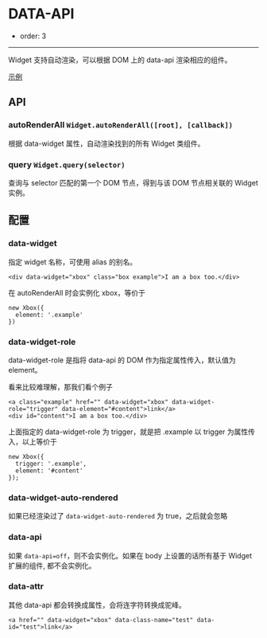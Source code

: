 # DATA-API

- order: 3

---

Widget 支持自动渲染，可以根据 DOM 上的 data-api 渲染相应的组件。

[示例](http://aralejs.org/widget/examples/auto-render.html)


## API

### autoRenderAll `Widget.autoRenderAll([root], [callback])`

根据 data-widget 属性，自动渲染找到的所有 Widget 类组件。

### query `Widget.query(selector)`

查询与 selector 匹配的第一个 DOM 节点，得到与该 DOM 节点相关联的 Widget 实例。

## 配置

### data-widget

指定 widget 名称，可使用 alias 的别名。

```
<div data-widget="xbox" class="box example">I am a box too.</div>
```

在 autoRenderAll 时会实例化 xbox，等价于

```
new Xbox({
  element: '.example'
})
```

### data-widget-role

data-widget-role 是指将 data-api 的 DOM 作为指定属性传入，默认值为 element。

看来比较难理解，那我们看个例子

```
<a class="example" href="" data-widget="xbox" data-widget-role="trigger" data-element="#content">link</a>
<div id="content">I am a box too.</div>
```

上面指定的 data-widget-role 为 trigger，就是把 .example 以 trigger 为属性传入，以上等价于

```
new Xbox({
  trigger: '.example',
  element: '#content'
});
```

### data-widget-auto-rendered

如果已经渲染过了 `data-widget-auto-rendered` 为 true，之后就会忽略

### data-api

如果 `data-api=off`，则不会实例化。如果在 body 上设置的话所有基于 Widget 扩展的组件, 都不会实例化。

### data-attr

其他 data-api 都会转换成属性，会将连字符转换成驼峰。

```
<a href="" data-widget="xbox" data-class-name="test" data-id="test">link</a>
```
